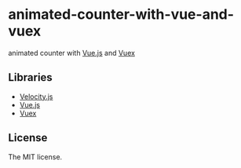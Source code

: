 # animated-counter-with-vue-and-vuex

animated counter with [Vue.js](https://vuejs.org/) and [Vuex](https://vuex.vuejs.org/)

## Libraries

- [Velocity.js](http://velocityjs.org/)
- [Vue.js](https://vuejs.org/)
- [Vuex](https://vuex.vuejs.org/)

## License

The MIT license.
